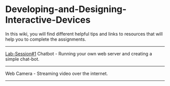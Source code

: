 # Developing-and-Designing-Interactive-Devices

In this wiki, you will find different helpful tips and links to resources that will help you to complete the assignments.

---
[Lab-Session#1](https://github.com/FAR-Lab/Developing-and-Designing-Interactive-Devices/wiki/Lab-Session%231) Chatbot - Running your own web server and creating a simple chat-bot.


---
Web Camera - Streaming video over the internet.



---
<!--1. The first assignments are all about the [Interaction Engine](https://github.com/nikmart/interaction-engine/wiki) please follow the link to the wiki pages./-->